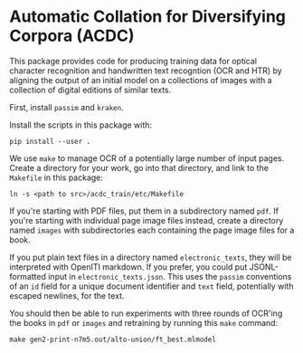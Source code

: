 # Automatic Collation for Diversifying Corpora (ACDC)

This package provides code for producing training data for optical character recognition and handwritten text recogntion (OCR and HTR) by aligning the output of an initial model on a collections of images with a collection of digital editions of similar texts.

First, install `passim` and `kraken`.

Install the scripts in this package with:
```
pip install --user .
```

We use `make` to manage OCR of a potentially large number of input pages.  Create a directory for your work, go into that directory, and link to the `Makefile` in this package:
```
ln -s <path to src>/acdc_train/etc/Makefile
```

If you're starting with PDF files, put them in a subdirectory named `pdf`.  If you're starting with individual page image files instead, create a directory named `images` with subdirectories each containing the page image files for a book.

If you put plain text files in a directory named `electronic_texts`, they will be interpreted with OpenITI markdown.  If you prefer, you could put JSONL-formatted input in `electronic_texts.json`.  This uses the `passim` conventions of an `id` field for a unique document identifier and `text` field, potentially with escaped newlines, for the text.

You should then be able to run experiments with three rounds of OCR'ing the books in `pdf` or `images` and retraining by running this `make` command:
```
make gen2-print-n7m5.out/alto-union/ft_best.mlmodel
```
